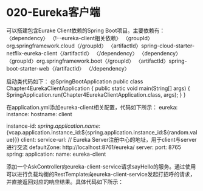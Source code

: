# 020-Eureka客户端

可以搭建包含Eurake Client依赖的Spring Boot项目。主要依赖有：
〈dependency〉 〈!--eureka-client相关依赖〉
    〈groupId〉org.springframework.cloud〈/groupId〉
    〈artifactId〉spring-cloud-starter-netflix-eureka-client〈/artifactId〉
〈/dependency〉
〈dependency〉
    〈groupId〉org.springframework.boot〈/groupId〉
    〈artifactId〉spring-boot-starter-web〈/artifactId〉
〈/dependency〉

启动类代码如下：
@SpringBootApplication
public class Chapter4EurekaClientApplication {
    public static void main(String[] args) {
        SpringApplication.run(Chapter4EurekaClientApplication.class, args);
    }
}

在application.yml添加eureka-client相关配置，代码如下所示：
eureka:
    instance:
        hostname: client

instance-id: ${spring.application.name}:${vcap.application.instance_id:${spring.application.instance_id:${random.value}}}
    client:
        service-url: // Eureka Server注册中心的地址，用于client与server进行交流
            defaultZone: http://localhost:8761/eureka/
server:
    port: 8765
spring:
    application:
        name: eureka-client

添加一个AskController向eureka-client-service请求sayHello的服务。通过使用可以进行负载均衡的RestTemplate向eureka-client-service发起打招呼的请求，并直接返回对应的响应结果。具体代码如下所示：